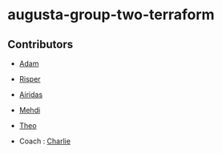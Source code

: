 # augusta-group-two-terraform

## Contributors

- [Adam]()
- [Risper](https://github.com/djava387)
- [Airidas](https://github.com/Adaz99)
- [Mehdi](https://github.com/LemonRiz)
- [Theo]()

- Coach : [Charlie](https://github.com/Charlie-robin)
